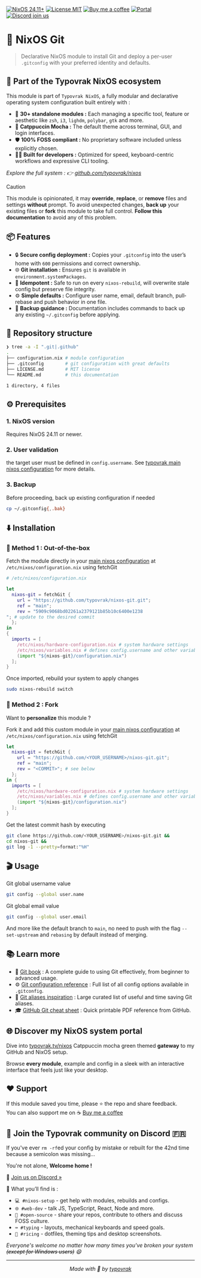 [![NixOS 24.11+](https://img.shields.io/badge/NixOS-24.11%2B-a6e3a1?labelColor=45475a)](https://nixos.org/)
[![License MIT](https://img.shields.io/badge/License-MIT-cba6f7.svg?labelColor=45475a)](LICENSE.md)
[![Buy me a coffee](https://img.shields.io/badge/Buy%20me%20a%20coffee-☕-fab387?labelColor=45475a)](https://typovrak.tv/coffee)
[![Portal](https://img.shields.io/badge/Portal-typovrak.tv%2Fnixos-eba0ac?labelColor=45475a)](https://typovrak.tv/nixos)
[![Discord join us](https://img.shields.io/badge/Discord-Join%20us-74c7ec?labelColor=45475a&logo=discord&logoColor=white)](https://typovrak.tv/discord)

# 🫆 NixOS Git

> Declarative NixOS module to install Git and deploy a per-user ```.gitconfig``` with your preferred identity and defaults.

## 🧩 Part of the Typovrak NixOS ecosystem

This module is part of ```Typovrak NixOS```, a fully modular and declarative operating system configuration built entirely with :

- 🧱 **30+ standalone modules :** Each managing a specific tool, feature or aesthetic like ```zsh```, ```i3```, ```lighdm```, ```polybar```, ```gtk``` and more.
- 🎨 **Catppuccin Mocha :** The default theme across terminal, GUI, and login interfaces.
- 🛡️ **100% FOSS compliant :** No proprietary software included unless explicitly chosen.
- 🧑‍💻 **Built for developers :** Optimized for speed, keyboard-centric workflows and expressive CLI tooling.

*Explore the full system : 👉 [github.com/typovrak/nixos](https://github.com/typovrak/nixos)*

> [!CAUTION]
> This module is opinionated, it may **override**, **replace**, or **remove** files and settings **without** prompt. To avoid unexpected changes, **back up** your existing files or **fork** this module to take full control. **Follow this documentation** to avoid any of this problem.

## 📦 Features

- 🔒 **Secure config deployment :** Copies your ```.gitconfig``` into the user’s home with ```600``` permissions and correct ownership.
- 🌐 **Git installation :** Ensures ```git``` is available in ```environment.systemPackages```.
- 🔄 **Idempotent :** Safe to run on every ```nixos-rebuild```, will overwrite stale config but preserve file integrity.
- ⚙️ **Simple defaults :** Configure user name, email, default branch, pull‐rebase and push behavior in one file.
- 💾 **Backup guidance :** Documentation includes commands to back up any existing ```~/.gitconfig``` before applying.

## 📂 Repository structure

```bash
❯ tree -a -I ".git|.github"
.
├── configuration.nix # module configuration
├── .gitconfig        # git configuration with great defaults
├── LICENSE.md        # MIT license
└── README.md         # this documentation

1 directory, 4 files
```

## ⚙️ Prerequisites

### 1. NixOS version
Requires NixOS 24.11 or newer.

### 2. User validation
the target user must be defined in ```config.username```. See [typovrak main nixos configuration](https://github.com/typovrak/nixos) for more details.

### 3. Backup
Before proceeding, back up existing configuration if needed
```bash
cp ~/.gitconfig{,.bak}
```

## ⬇️ Installation

### 🚀 Method 1 : Out-of-the-box

Fetch the module directly in your [main nixos configuration](https://github.com/typovrak/nixos) at ```/etc/nixos/configuration.nix``` using fetchGit
```nix
# /etc/nixos/configuration.nix

let
  nixos-git = fetchGit {
    url = "https://github.com/typovrak/nixos-git.git";
    ref = "main";
    rev = "5909c9068bd02261a2379121b85b10c6400e1238
"; # update to the desired commit
  };
in
{
  imports = [
    /etc/nixos/hardware-configuration.nix # system hardware settings
    /etc/nixos/variables.nix # defines config.username and other variables, see https://github.com/typovrak/nixos for more details
    (import "${nixos-git}/configuration.nix")
  ];
}
```

Once imported, rebuild your system to apply changes
```bash
sudo nixos-rebuild switch
```

### 🍴 Method 2 : Fork

Want to **personalize** this module ?

Fork it and add this custom module in your [main nixos configuration](https://github.com/typovrak/nixos) at ```/etc/nixos/configuration.nix``` using fetchGit
```nix
let
  nixos-git = fetchGit {
    url = "https://github.com/<YOUR_USERNAME>/nixos-git.git";
    ref = "main";
    rev = "<COMMIT>"; # see below
  };
in {
  imports = [
    /etc/nixos/hardware-configuration.nix # system hardware settings
    /etc/nixos/variables.nix # defines config.username and other variables, see https://github.com/typovrak/nixos for more details
    (import "${nixos-git}/configuration.nix")
  ];
}
```

Get the latest commit hash by executing
```bash
git clone https://github.com/<YOUR_USERNAME>/nixos-git.git &&
cd nixos-git &&
git log -1 --pretty=format:"%H"
```

## 🎬 Usage

Git global username value
```bash
git config --global user.name
```

Git global email value
```bash
git config --global user.email
```
And more like the default branch to ```main```, no need to push with the flag ```--set-upstream``` and ```rebasing``` by default instead of merging.

## 📚 Learn more

- 📘 [Git book](https://git-scm.com/book/en/v2) : A complete guide to using Git effectively, from beginner to advanced usage.
- ⚙️ [Git configuration reference](https://git-scm.com/docs/git-config) : Full list of all config options available in ```.gitconfig```.
- 🧩 [Git aliases inspiration](https://github.com/GitAlias/gitalias) : Large curated list of useful and time saving Git aliases.
- 🎓 [GitHub Git cheat sheet](https://education.github.com/git-cheat-sheet-education.pdf) : Quick printable PDF reference from GitHub.

## 🌐 Discover my NixOS system portal

Dive into [typovrak.tv/nixos](https://typovrak.tv/nixos) Catppuccin mocha green themed **gateway** to my GitHub and NixOS setup.

Browse **every module**, example and config in a sleek with an interactive interface that feels just like your desktop.

## ❤️ Support

If this module saved you time, please ⭐️ the repo and share feedback.  
You can also support me on ☕ [Buy me a coffee](https://typovrak.tv/coffee)

## 💬 Join the Typovrak community on Discord 🇫🇷

If you've ever ```rm -rf```ed your config by mistake or rebuilt for the 42nd time because a semicolon was missing…

You're not alone, **Welcome home !**

🎯 [Join us on Discord »](https://typovrak.tv/discord)

🧭 What you’ll find is :

- ```💻 #nixos-setup``` - get help with modules, rebuilds and configs.
- ```🌐 #web-dev``` - talk JS, TypeScript, React, Node and more.
- ```🧠 #open-source``` - share your repos, contribute to others and discuss FOSS culture.
- ```⌨️ #typing``` - layouts, mechanical keyboards and speed goals.
- ```🎨 #ricing``` - dotfiles, theming tips and desktop screenshots.

*Everyone's welcome no matter how many times you've broken your system ~~(except for Windows users)~~ 😄*

---

<p align="center"><i>Made with 💜 by <a href="https://typovrak.tv">typovrak</a></i></p>

